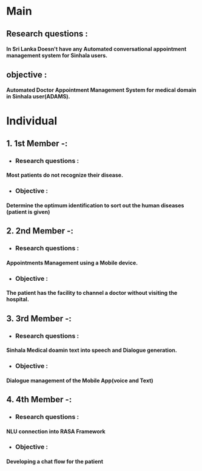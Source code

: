 # **Main** 

## Research questions :
#### In Sri Lanka Doesn't have any Automated conversational appointment management system for Sinhala users.

## objective : 
#### Automated Doctor Appointment Management System for medical domain in Sinhala user(ADAMS).

# **Individual**

## 1. 1st Member -: 


*  ### Research questions :
#### Most patients do not recognize their disease.


*  ### Objective : 
#### Determine the optimum identification to sort out the human diseases (patient is given)

## 2. 2nd Member -:   


*  ### Research questions :
#### Appointments Management using a Mobile device.


*  ### Objective : 
#### The patient has the facility to channel a doctor without visiting the hospital. 

## 3. 3rd Member -: 


*  ### Research questions :
#### Sinhala Medical doamin text into speech and Dialogue generation.


*  ### Objective :
#### Dialogue management of the Mobile App(voice and Text)

## 4. 4th Member -:


*  ### Research questions :
#### NLU connection into RASA Framework


*  ### Objective :
#### Developing a chat flow for the patient
